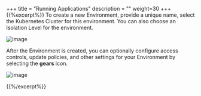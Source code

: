 +++
title = "Running Applications"
description = ""
weight=30
+++
{{%excerpt%}}
To create a new Environment, provide a unique name, select the
Kubernetes Cluster for this environment. You can also choose an
Isolation Level for the environment.

![image](/images/environments-create.png)

After the Environment is created, you can optionally configure access
controls, update policies, and other settings for your Environment by
selecting the **gears** icon.

![image](/images/environments-setup.png)

{{%/excerpt%}}
